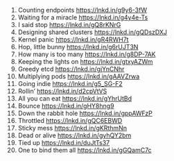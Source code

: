 1. Counting endpoints https://lnkd.in/g9y6-3fW
2. Waiting for a miracle https://lnkd.in/g4y4e-Ts
3. I said stop https://lnkd.in/gQ8rKNrG
4. Designing shared clusters https://lnkd.in/gQDszDXJ
5. Kernel panic https://lnkd.in/gR4RWH7t
6. Hop, little bunny https://lnkd.in/g6rUJT3N
7. How many is too many https://lnkd.in/g8DP-7AK
8. Keeping the lights on https://lnkd.in/gtxyAZWm
9. Greedy etcd https://lnkd.in/gjYnCNhr
10. Multiplying pods https://lnkd.in/gAAVZrwa
11. Going indie https://lnkd.in/g5_SG-F2
12. Rollin’ https://lnkd.in/d2cpVtVS
13. All you can eat https://lnkd.in/gYhrUtBd
14. Bounce https://lnkd.in/gHY8hng9
15. Down the rabbit hole https://lnkd.in/gppAWFzP
16. Throttled https://lnkd.in/gQC6EBWD
17. Sticky mess https://lnkd.in/gKRthmNn
18. Dead or alive https://lnkd.in/gyhQY2bm
19. Tied up https://lnkd.in/duJtTs37
20. One to bind them all https://lnkd.in/gGQamC7c
 